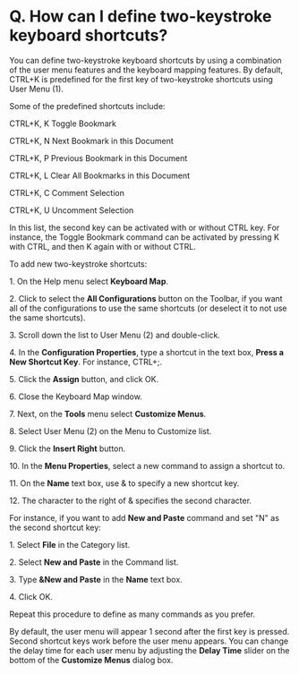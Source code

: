 # Q. How can I define two-keystroke keyboard shortcuts?

You can define two-keystroke keyboard shortcuts by using a combination of the user menu features and the keyboard mapping features. By default, CTRL+K is predefined for the first key of two-keystroke shortcuts using User Menu (1).

Some of the predefined shortcuts include:

CTRL+K, K Toggle Bookmark

CTRL+K, N Next Bookmark in this Document

CTRL+K, P Previous Bookmark in this Document

CTRL+K, L Clear All Bookmarks in this Document

CTRL+K, C Comment Selection

CTRL+K, U Uncomment Selection

In this list, the second key can be activated with or without CTRL key. For instance, the Toggle Bookmark command can be activated by pressing K with CTRL, and then K again with or without CTRL.

To add new two-keystroke shortcuts:

1\. On the Help menu select **Keyboard Map**.

2\. Click to select the **All Configurations** button on the Toolbar, if you want all of the configurations to use the same shortcuts (or deselect it to not use the same shortcuts).

3\. Scroll down the list to User Menu (2) and double-click.

4\. In the **Configuration Properties**, type a shortcut in the text box, **Press a New Shortcut Key**. For instance, CTRL+;.

5\. Click the **Assign** button, and click OK.

6\. Close the Keyboard Map window.

7\. Next, on the **Tools** menu select **Customize Menus**.

8\. Select User Menu (2) on the Menu to Customize list.

9\. Click the **Insert Right** button.

10\. In the **Menu Properties**, select a new command to assign a shortcut to.

11\. On the **Name** text box, use & to specify a new shortcut key.

12\. The character to the right of & specifies the second character.

For instance, if you want to add **New and Paste** command and set "N" as the second shortcut key:

1\. Select **File** in the Category list.

2\. Select **New and Paste** in the Command list.

3\. Type **&New and Paste** in the **Name** text box.

4\. Click OK.

Repeat this procedure to define as many commands as you prefer.

By default, the user menu will appear 1 second after the first key is pressed. Second shortcut keys work before the user menu appears. You can change the delay time for each user menu by adjusting the **Delay Time** slider on the bottom of the **Customize Menus** dialog box.